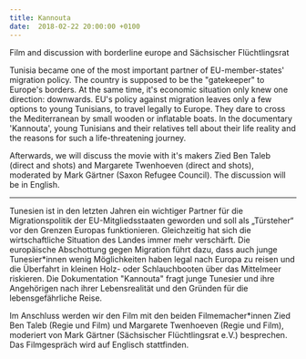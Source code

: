 ```yaml
---
title: Kannouta
date:  2018-02-22 20:00:00 +0100
---
```


Film and discussion with borderline europe and Sächsischer Flüchtlingsrat



Tunisia became one of the most important partner of EU-member-states'
migration policy. The country is supposed to be the "gatekeeper" to
Europe's borders. At the same time, it's economic situation only knew
one direction: downwards. EU's policy against migration leaves only a
few options to young Tunisians, to travel legally to Europe. They dare
to cross the Mediterranean by small wooden or inflatable boats. In the
documentary 'Kannouta', young Tunisians and their relatives tell about
their life reality and the reasons for such a life-threatening journey.


Afterwards, we will discuss the movie with it's makers Zied Ben Taleb
(direct and shots) and Margarete Twenhoeven (direct and shots),
moderated by Mark Gärtner (Saxon Refugee Council). The discussion will
be in English.


<hr>

Tunesien ist in den letzten Jahren ein wichtiger Partner für die
Migrationspolitik der EU-Mitgliedsstaaten geworden und soll als
„Türsteher“ vor den Grenzen Europas funktionieren. Gleichzeitig hat sich
die wirtschaftliche Situation des Landes immer mehr verschärft. Die
europäische Abschottung gegen Migration führt dazu, dass auch junge
Tunesier*innen wenig Möglichkeiten haben legal nach Europa zu reisen und
die Überfahrt in kleinen Holz- oder Schlauchbooten über das Mittelmeer
riskieren. Die Dokumentation "Kannouta" fragt junge Tunesier und ihre
Angehörigen nach ihrer Lebensrealität und den Gründen für die
lebensgefährliche Reise.


Im Anschluss werden wir den Film mit den beiden Filmemacher*innen Zied
Ben Taleb (Regie und Film) und Margarete Twenhoeven (Regie und Film),
moderiert von Mark Gärtner (Sächsischer Flüchtlingsrat e.V.) besprechen.
Das Filmgespräch wird auf Englisch stattfinden.



